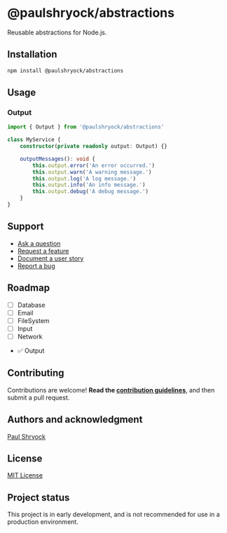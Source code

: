 # @paulshryock/abstractions

Reusable abstractions for Node.js.

## Installation

```bash
npm install @paulshryock/abstractions
```

## Usage

### Output

```typescript
import { Output } from '@paulshryock/abstractions'

class MyService {
    constructor(private readonly output: Output) {}

    outputMessages(): void {
        this.output.error('An error occurred.')
        this.output.warn('A warning message.')
        this.output.log('A log message.')
        this.output.info('An info message.')
        this.output.debug('A debug message.')
    }
}
```

## Support

-   [Ask a question](https://github.com/paulshryock/abstractions/issues/new?assignees=&labels=question&projects=&template=1_ask_a_question.md&title=)
-   [Request a feature](https://github.com/paulshryock/abstractions/issues/new?assignees=&labels=enhancement&projects=&template=2_request_a_feature.md&title=)
-   [Document a user story](https://github.com/paulshryock/abstractions/issues/new?assignees=&labels=enhancement&projects=&template=3_document_a_user_story.md&title=)
-   [Report a bug](https://github.com/paulshryock/abstractions/issues/new?assignees=&labels=bug&projects=&template=4_report_a_bug.md&title=)

## Roadmap

-   [ ] Database
-   [ ] Email
-   [ ] FileSystem
-   [ ] Input
-   [ ] Network
-   ✅ Output

## Contributing

Contributions are welcome! **Read the [contribution guidelines](https://github.com/paulshryock/abstractions/blob/main/CONTRIBUTING.md)**, and then submit a pull request.

## Authors and acknowledgment

[Paul Shryock](https://github.com/paulshryock)

## License

[MIT License](https://github.com/paulshryock/abstractions/blob/main/LICENSE)

## Project status

This project is in early development, and is not recommended for use in a production environment.
